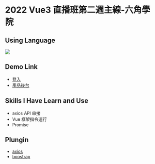 # 2022 Vue3 直播班第二週主線-六角學院

## Using Language

<img src="https://img.shields.io/badge/Vue.js-35495E?style=for-the-badge&logo=vuedotjs&logoColor=4FC08D">

## Demo Link

- [登入](https://neil10241126.github.io/Vue3-week2/login.html)
- [產品後台](https://neil10241126.github.io/Vue3-week2/products.html)

## Skills I Have Learn and Use

- axios API 串接
- Vue 框架指令運行
- Promise

## Plungin
- [axios](https://axios-http.com/docs/intro)
- [boostrap](https://getbootstrap.com/)